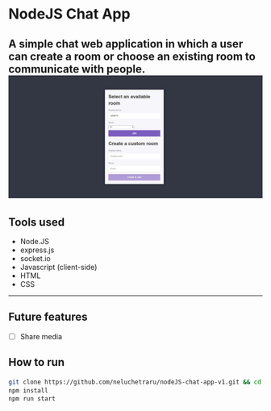 # NodeJS Chat App
A simple chat web application in which a user can create a room or choose an existing room to communicate with people.
![Preview image](./public/img/preview.jpg)
---

## Tools used
- Node.JS
- express.js
- socket.io
- Javascript (client-side)
- HTML
- CSS

  
---
## Future features
- [ ] Share media


## How to run
```bash
git clone https://github.com/neluchetraru/nodeJS-chat-app-v1.git && cd nodeJS-chat-app-v1
npm install
npm run start
```
